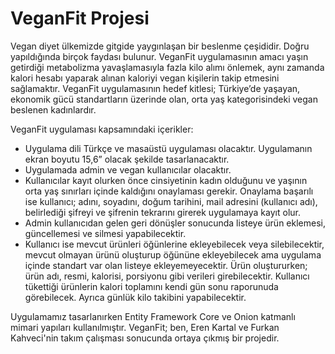 # VeganFit Projesi
Vegan diyet ülkemizde gitgide yaygınlaşan bir beslenme çeşididir. Doğru yapıldığında birçok faydası bulunur. VeganFit uygulamasının amacı yaşın getirdiği metabolizma yavaşlamasıyla fazla kilo alımı önlemek, aynı zamanda kalori hesabı yaparak alınan kaloriyi vegan kişilerin takip etmesini sağlamaktır. VeganFit uygulamasının hedef kitlesi; Türkiye’de yaşayan, ekonomik gücü standartların üzerinde olan, orta yaş kategorisindeki vegan beslenen kadınlardır.

VeganFit uygulaması kapsamındaki içerikler:
- Uygulama dili Türkçe ve masaüstü uygulaması olacaktır. Uygulamanın ekran boyutu 15,6” olacak şekilde tasarlanacaktır. 
- Uygulamada admin ve vegan kullanıcılar olacaktır. 
- Kullanıcılar kayıt olurken önce cinsiyetinin kadın olduğunu ve yaşının orta yaş sınırları içinde kaldığını onaylaması gerekir. Onaylama başarılı ise kullanıcı; adını, soyadını, doğum tarihini, mail adresini (kullanıcı adı), belirlediği şifreyi ve şifrenin tekrarını girerek uygulamaya kayıt olur.
- Admin kullanıcıdan gelen geri dönüşler sonucunda listeye ürün eklemesi, güncellemesi ve silmesi yapabilecektir. 
- Kullanıcı ise mevcut ürünleri öğünlerine ekleyebilecek veya silebilecektir, mevcut olmayan ürünü oluşturup öğününe ekleyebilecek ama uygulama içinde standart var olan listeye ekleyemeyecektir. Ürün oluştururken; ürün adı, resmi, kalorisi, porsiyonu gibi verileri girebilecektir. Kullanıcı tükettiği ürünlerin kalori toplamını kendi gün sonu raporunuda görebilecek. Ayrıca günlük kilo takibini yapabilecektir.

Uygulamamız tasarlanırken Entity Framework Core ve Onion katmanlı mimari yapıları kullanılmıştır. VeganFit; ben, Eren Kartal ve Furkan Kahveci'nin takım çalışması sonucunda ortaya çıkmış bir projedir.
